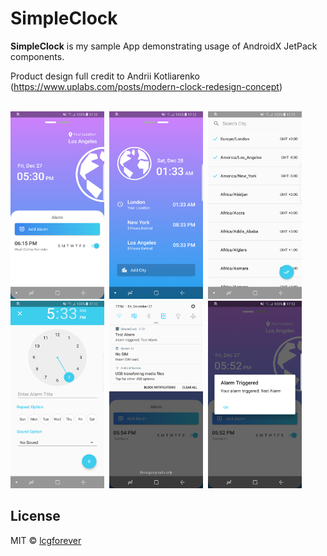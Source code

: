 # SimpleClock

**SimpleClock** is my sample App demonstrating usage of AndroidX JetPack components.

Product design full credit to Andrii Kotliarenko
(https://www.uplabs.com/posts/modern-clock-redesign-concept)

<br/><img src="./screenshot/main_clock.png" width="150" height="300" />
&nbsp;<img src="./screenshot/timezone.png" width="150" height="300" />
&nbsp;<img src="./screenshot/search_timezone.png" width="150" height="300" />
<br/><img src="./screenshot/add_alarm.png" width="150" height="300" />
&nbsp;<img src="./screenshot/alarm_notification.png" width="150" height="300" />
&nbsp;<img src="./screenshot/alarm_triggered.png" width="150" height="300" />

## License
MIT © [lcgforever](https://github.com/lcgforever)
